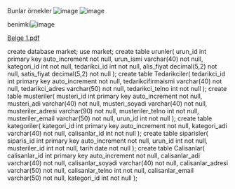 Bunlar örnekler
![image](https://github.com/06berkan06/Market-Otamasyonu/assets/113473925/8bdd9d5f-ad5e-455e-bebd-3fd155266451)
![image](https://github.com/06berkan06/Market-Otamasyonu/assets/113473925/1277513e-9585-4879-8ede-c3c445b2439e)

benimki![image](https://github.com/06berkan06/Market-Otamasyonu/assets/113473925/ef243bdc-82ab-4105-8fb4-b0dcd3d8e978)


[Belge 1.pdf](https://github.com/user-attachments/files/15754356/Belge.1.pdf)


create database market;
use market;
create table urunler(
urun_id int primary key auto_increment not null,
urun_ismi varchar(40) not null,
kategori_id int not null,
tedarikci_id int not null,
alis_fiyat decimal(5,2) not null,
satis_fiyat decimal(5,2) not null
);
create table Tedarikciler(
tedarikci_id int primary key auto_increment not null,
tedarikcifirmaismi varchar(40) not null,
tedarikci_adres varchar(50) not null,
tedarikci_telno int not null
);
create table musteriler(
musteri_id int primary key auto_increment not null,
musteri_adi varchar(40) not null,
musteri_soyadi varchar(40) not null,
musteriler_adresi varchar(90) not null,
musteriler_telno int not null,
musteriler_email varchar(50) not null,
urun_id int not null
);
create table kategoriler(
kategori_id int primary key auto_increment not null,
kategori_adi varchar(40) not null,
calisanlar_id int not null
);
create table siparisler(
siparis_id int primary key auto_increment not null,
urun_id int not null,
musteriler_id int not null,
tarih date not null
);
create table Calisanlar(
calisanlar_id int primary key auto_increment not null,
calisanlar_adi varchar(40) not null,
calisanlar_soyadi varchar(40) not null,
calisanlar_adresi varchar(50) not null,
calisanlar_telno int not null,
calisanlar_email varchar(50) not null,
kategori_id int not null
);


